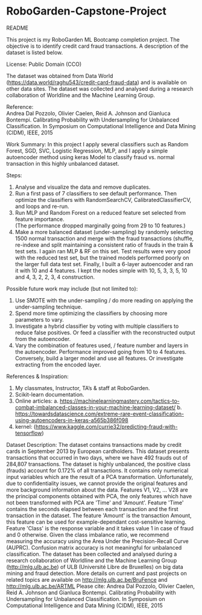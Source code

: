 # RoboGarden-Capstone-Project

README

This project is my RoboGarden ML Bootcamp completion project.   The objective is to identify credit card fraud transactions.  A description of the dataset is listed below. 

License:  Public Domain (CCO)

The dataset was obtained from Data World (https://data.world/raghu543/credit-card-fraud-data) and is available on other data sites.
The dataset was collected and analysed during a research collaboration of Worldline and the Machine Learning Group.

Reference:	
Andrea Dal Pozzolo, Olivier Caelen, Reid A. Johnson and Gianluca Bontempi. Calibrating Probability with Undersampling for Unbalanced Classification. In Symposium on Computational Intelligence and Data Mining (CIDM), IEEE, 2015

Work Summary:
In this project I apply several classifiers such as Random Forest, SGD, SVC, Logistic Regression, MLP, and I apply a simple autoencoder method using keras Model to classify fraud vs. normal transaction in this highly unbalanced dataset.

Steps:
  1.	Analyse and visualize the data and remove duplicates. 
  2.	Run a first pass of 7 classifiers to see default performance.  Then optimize the classifiers with RandomSearchCV, CalibratedClassifierCV, and loops and re-run. 
  3.	Run MLP and Random Forest on a reduced feature set selected from feature importance.  
(The performance dropped marginally going from 29 to 10 features.)
  4.	Make a more balanced dataset (under-sampling) by randomly selecting 1500 normal transaction and merge with the fraud transactions (shuffle, re-indexe and split maintaining a consistent ratio of frauds in the train & test sets.  I again ran MLP & RF on this set.  Test results were very good with the reduced test set, but the trained models performed poorly on the larger full data test set.  Finally, I built a 6-layer autoencoder and ran it with 10 and 4 features.  I kept the nodes simple with 10, 5, 3, 3, 5, 10 and 4, 3, 2, 2, 3, 4 construction.

Possible future work may include (but not limited to):
  1.	Use SMOTE with the under-sampling / do more reading on applying the under-sampling technique.
  2.	Spend more time optimizing the classifiers by choosing more parameters to vary.
  3.	Investigate a hybrid classifier by voting with multiple classifiers to reduce false positives. Or feed a classifier with the    reconstructed output from the autoencoder.
  4.	Vary the combination of features used, / feature number and layers in the autoencoder.  Performance improved going from 10 to 4 features.  Conversely, build a larger model and use all features.  Or investigate extracting from the encoded layer.

References & Inspiration:
  1.	My classmates, Instructor, TA’s & staff at RoboGarden.
  2.	Scikit-learn documentation.
  3.	Online articles:
    a.	https://machinelearningmastery.com/tactics-to-combat-imbalanced-classes-in-your-machine-learning-dataset/
    b.	https://towardsdatascience.com/extreme-rare-event-classification-using-autoencoders-in-keras-a565b386f098
  4.	kernel:  (https://www.kaggle.com/currie32/predicting-fraud-with-tensorflow)

Dataset Description:
The dataset contains transactions made by credit cards in September 2013 by European cardholders. This dataset presents transactions that occurred in two days, where we have 492 frauds out of 284,807 transactions. The dataset is highly unbalanced, the positive class (frauds) account for 0.172% of all transactions.
It contains only numerical input variables which are the result of a PCA transformation. Unfortunately, due to confidentiality issues, we cannot provide the original features and more background information about the data. Features V1, V2, ... V28 are the principal components obtained with PCA, the only features which have not been transformed with PCA are 'Time' and 'Amount'. Feature 'Time' contains the seconds elapsed between each transaction and the first transaction in the dataset. The feature 'Amount' is the transaction Amount, this feature can be used for example-dependant cost-sensitive learning. Feature 'Class' is the response variable and it takes value 1 in case of fraud and 0 otherwise.
Given the class imbalance ratio, we recommend measuring the accuracy using the Area Under the Precision-Recall Curve (AUPRC). Confusion matrix accuracy is not meaningful for unbalanced classification.
The dataset has been collected and analysed during a research collaboration of Worldline and the Machine Learning Group (http://mlg.ulb.ac.be) of ULB (Université Libre de Bruxelles) on big data mining and fraud detection. More details on current and past projects on related topics are available on http://mlg.ulb.ac.be/BruFence and http://mlg.ulb.ac.be/ARTML
Please cite: Andrea Dal Pozzolo, Olivier Caelen, Reid A. Johnson and Gianluca Bontempi. Calibrating Probability with Undersampling for Unbalanced Classification. In Symposium on Computational Intelligence and Data Mining (CIDM), IEEE, 2015
